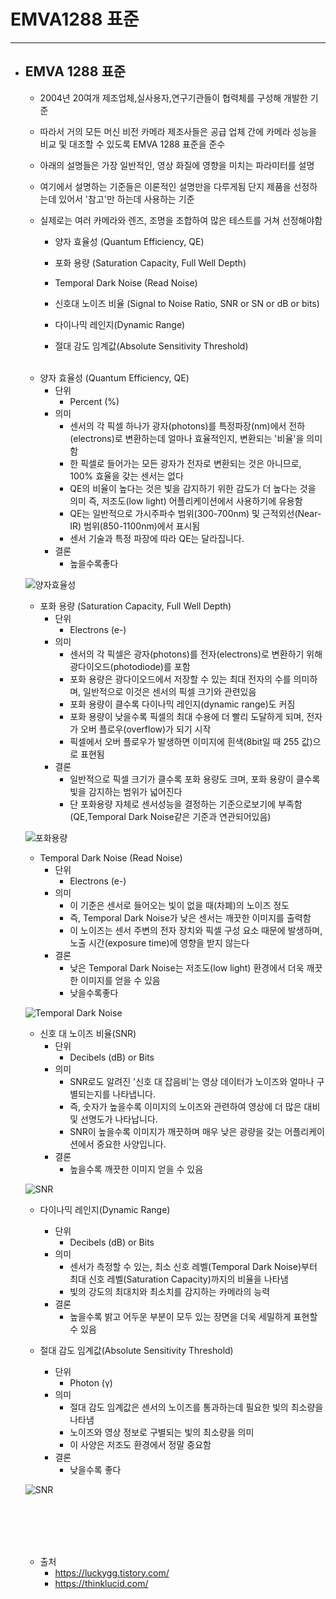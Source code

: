 
# EMVA1288 표준
-----------------------------------------------

- ## EMVA 1288 표준
	- 2004년 20여개 제조업체,실사용자,연구기관들이 협력체를 구성해 개발한 기준
	- 따라서 거의 모든 머신 비전 카메라 제조사들은 공급 업체 간에 카메라 성능을 비교 및 대조할 수 있도록 EMVA 1288 표준을 준수
	- 아래의 설명들은 가장 일반적인, 영상 화질에 영향을 미치는 파라미터를 설명
	- 여기에서 설명하는 기준들은 이론적인 설명만을 다루게됨 단지 제품을 선정하는데 있어서 '참고'만 하는데 사용하는 기준
	- 실제로는 여러 카메라와 렌즈, 조명을 조합하여 많은 테스트를 거쳐 선정해야함
	
		+ 양자 효율성 (Quantum Efficiency, QE)

		+ 포화 용량 (Saturation Capacity, Full Well Depth)

		+ Temporal Dark Noise (Read Noise)

		+ 신호대 노이즈 비율 (Signal to Noise Ratio, SNR or SN or dB or bits)

		+ 다이나믹 레인지(Dynamic Range)

		+ 절대 감도 임계값(Absolute Sensitivity Threshold)

	<br/>

	- 양자 효율성 (Quantum Efficiency, QE)
		+ 단위
			+ Percent (%)
		+ 의미
			+ 센서의 각 픽셀 하나가 광자(photons)를 특정파장(nm)에서 전하(electrons)로 변환하는데 얼마나 효율적인지, 변환되는 '비율'을 의미함
			+ 한 픽셀로 들어가는 모든 광자가 전자로 변환되는 것은 아니므로, 100% 효율을 갖는 센서는 없다 
			+ QE의 비율이 높다는 것은 빛을 감지하기 위한 감도가 더 높다는 것을 의미 즉, 저조도(low light) 어플리케이션에서 사용하기에 유용함
			+ QE는 일반적으로 가시주파수 범위(300-700nm) 및 근적외선(Near-IR) 범위(850-1100nm)에서 표시됨
			+ 센서 기술과 특정 파장에 따라 QE는 달라집니다.
		+ 결론
			+ 높을수록좋다
	
	![양자효율성](https://img1.daumcdn.net/thumb/R1280x0/?scode=mtistory2&fname=http%3A%2F%2Fcfile6.uf.tistory.com%2Fimage%2F99418D3F5AA49BCB0F18BB)
	<br/>
	

	- 포화 용량 (Saturation Capacity, Full Well Depth)
		+ 단위
			+ Electrons (e-)
		+ 의미
			* 센서의 각 픽셀은 광자(photons)를 전자(electrons)로 변환하기 위해 광다이오드(photodiode)를 포함
			* 포화 용량은 광다이오드에서 저장할 수 있는 최대 전자의 수를 의미하며, 일반적으로 이것은 센서의 픽셀 크기와 관련있음
			* 포화 용량이 클수록 다이나믹 레인지(dynamic range)도 커짐
			* 포화 용량이 낮을수록 픽셀의 최대 수용에 더 빨리 도달하게 되며, 전자가 오버 플로우(overflow)가 되기 시작
			* 픽셀에서 오버 플로우가 발생하면 이미지에 흰색(8bit일 때 255 값)으로 표현됨
		+ 결론
			* 일반적으로 픽셀 크기가 클수록 포화 용량도 크며, 포화 용량이 클수록 빛을 감지하는 범위가 넓어진다
			* 단 포화용량 자체로 센서성능을 결정하는 기준으로보기에 부족함(QE,Temporal Dark Noise같은 기준과 연관되어있음)

	![포화용량](https://img1.daumcdn.net/thumb/R1280x0/?scode=mtistory2&fname=http%3A%2F%2Fcfile27.uf.tistory.com%2Fimage%2F99E3C5505AA4B10B1FAACE)
	<br/>


	- Temporal Dark Noise (Read Noise)
		+ 단위
			+ Electrons (e-)
		+ 의미
			* 이 기준은 센서로 들어오는 빛이 없을 때(차폐)의 노이즈 정도
			* 즉, Temporal Dark Noise가 낮은 센서는 깨끗한 이미지를 출력함
			* 이 노이즈는 센서 주변의 전자 장치와 픽셀 구성 요소 때문에 발생하며, 노출 시간(exposure time)에 영향을 받지 않는다
		+ 결론
			* 낮은 Temporal Dark Noise는 저조도(low light) 환경에서 더욱 깨끗한 이미지를 얻을 수 있음
			* 낮을수록좋다

	![Temporal Dark Noise](https://img1.daumcdn.net/thumb/R1280x0/?scode=mtistory2&fname=http%3A%2F%2Fcfile30.uf.tistory.com%2Fimage%2F99F7394E5AA4B18D270EA5)


	- 신호 대 노이즈 비율(SNR)
		+ 단위
			+ Decibels (dB) or Bits
		+ 의미
			* SNR로도 알려진 '신호 대 잡음비'는 영상 데이터가 노이즈와 얼마나 구별되는지를 나타냅니다.
			* 즉, 숫자가 높을수록 이미지의 노이즈와 관련하여 영상에 더 많은 대비 및 선명도가 나타납니다.
			* SNR이 높을수록 이미지가 깨끗하며 매우 낮은 광량을 갖는 어플리케이션에서 중요한 사양입니다.
		+ 결론
			* 높을수록 깨끗한 이미지 얻을 수 있음

	![SNR](https://img1.daumcdn.net/thumb/R1280x0/?scode=mtistory2&fname=http%3A%2F%2Fcfile1.uf.tistory.com%2Fimage%2F99762C425AA4B20C2014E8)


	- 다이나믹 레인지(Dynamic Range)
		+ 단위
			+ Decibels (dB) or Bits
		+ 의미
			* 센서가 측정할 수 있는, 최소 신호 레벨(Temporal Dark Noise)부터 최대 신호 레벨(Saturation Capacity)까지의 비율을 나타냄
			* 빛의 강도의 최대치와 최소치를 감지하는 카메라의 능력
		+ 결론
			* 높을수록 밝고 어두운 부분이 모두 있는 장면을 더욱 세밀하게 표현할 수 있음


	- 절대 감도 임계값(Absolute Sensitivity Threshold)
		+ 단위
			+ Photon (γ)
		+ 의미
			* 절대 감도 임계값은 센서의 노이즈를 통과하는데 필요한 빛의 최소량을 나타냄
			* 노이즈와 영상 정보로 구별되는 빛의 최소량을 의미
			* 이 사양은 저조도 환경에서 정말 중요함
		+ 결론
			* 낮을수록 좋다

	![SNR](https://img1.daumcdn.net/thumb/R1280x0/?scode=mtistory2&fname=http%3A%2F%2Fcfile25.uf.tistory.com%2Fimage%2F99CED4455AA4B303255A14)

	<br/><br/><br/><br/>




	- 출처
		+ https://luckygg.tistory.com/
		+ https://thinklucid.com/
